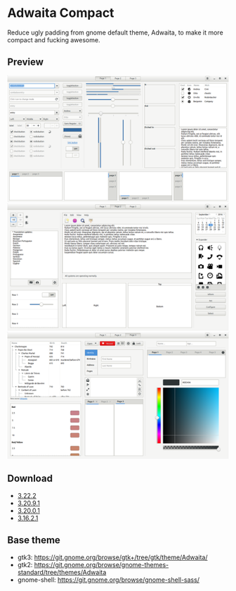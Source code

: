 # Adwaita Compact
Reduce ugly padding from gnome default theme, Adwaita, to make it more compact and fucking awesome.

## Preview
![alt text](preview-1.png "Preview 1")
![alt text](preview-2.png "Preview 2")
![alt text](preview-3.png "Preview 3")

## Download
 * [3.22.2](https://github.com/polter-rnd/adwaita-compact/archive/v3.22.2.tar.gz)
 * [3.20.9.1](https://github.com/abihf/adwaita-compact/archive/v3.20.9.1.tar.gz)
 * [3.20.0.1](https://github.com/abihf/adwaita-compact/archive/v3.20.0.1.tar.gz)
 * [3.16.2.1](https://github.com/abihf/adwaita-compact/archive/3.16.2.1.tar.gz)

## Base theme
 - gtk3: https://git.gnome.org/browse/gtk+/tree/gtk/theme/Adwaita/
 - gtk2: https://git.gnome.org/browse/gnome-themes-standard/tree/themes/Adwaita
 - gnome-shell: https://git.gnome.org/browse/gnome-shell-sass/


